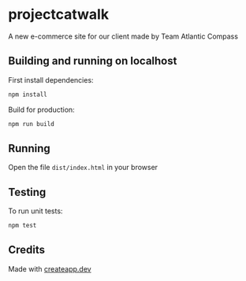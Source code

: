 # projectcatwalk

A new e-commerce site for our client made by Team Atlantic Compass

## Building and running on localhost

First install dependencies:

```sh
npm install
```

Build for production:

```sh
npm run build
```

## Running

Open the file `dist/index.html` in your browser

## Testing

To run unit tests:

```sh
npm test
```

## Credits

Made with [createapp.dev](https://createapp.dev/)
